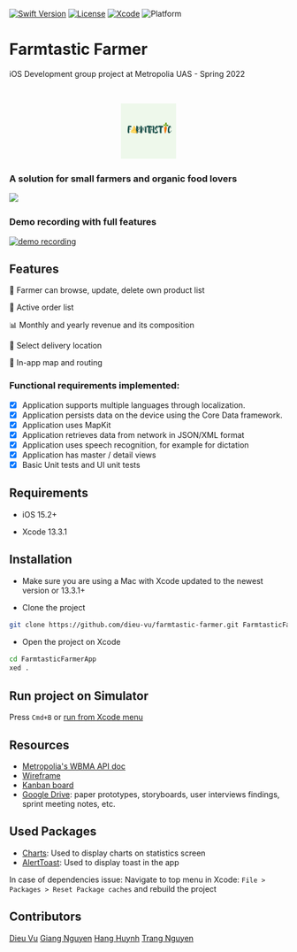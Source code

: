 [![Swift Version][swift-image]][swift-url]
[![License][license-image]][license-url]
[![Xcode][xcode-image]](https://developer.apple.com/documentation/xcode-release-notes/xcode-13_3_1-release-notes)
![Platform](https://img.shields.io/badge/ios-15.4-lightgray.svg)

# Farmtastic Farmer

iOS Development group project at Metropolia UAS - Spring 2022

<br  />

<p  align="center">

<img  src="FarmtasticFarmer/Assets.xcassets/placeholder.imageset/placeholder.png"  alt="Logo"  width="100"  height="100">

</a>

<p  align="center">

### A solution for small farmers and organic food lovers

</p>

</p>

<p  align="row">

<img  src= "FarmtasticFarmer/demo/Demo gif.gif"  width="300"  >

</p>

<p>

### Demo recording with full features

<p>

 [
  ![demo recording](http://img.youtube.com/vi/fS2B3cMipnM/0.jpg)](https://youtu.be/fS2B3cMipnM)
  
</p>

## Features

🍖 Farmer can browse, update, delete own product list

🥦 Active order list

📊 Monthly and yearly revenue and its composition

🥕 Select delivery location

🌽 In-app map and routing

### Functional requirements implemented:

- [x] Application supports multiple languages through localization.
- [x] Application persists data on the device using the Core Data framework.
- [x] Application uses MapKit
- [x] Application retrieves data from network in JSON/XML format
- [x] Application uses speech recognition, for example for dictation
- [x] Application has master / detail views
- [x] Basic Unit tests and UI unit tests

## Requirements

- iOS 15.2+

- Xcode 13.3.1

## Installation

- Make sure you are using a Mac with Xcode updated to the newest version or 13.3.1+

- Clone the project

```zsh
git clone https://github.com/dieu-vu/farmtastic-farmer.git FarmtasticFarmerApp

```

- Open the project on Xcode

```zsh
cd FarmtasticFarmerApp
xed .
```

## Run project on Simulator

Press `Cmd+B` or [run from Xcode menu](https://developer.apple.com/documentation/xcode/running-your-app-in-the-simulator-or-on-a-device)

## Resources

- [Metropolia's WBMA API doc](https://media.mw.metropolia.fi/wbma/docs/)
- [Wireframe](https://www.figma.com/file/lCpZyRcrzvuiIQ6xbi6LKS/Farmtastic?node-id=0%3A1)
- [Kanban board](https://miro.com/app/board/uXjVODnLEX8=/?share_link_id=523297843888)
- [Google Drive](https://drive.google.com/drive/folders/1a3XQqAnz3He3FRIf2Q2VWADE-m5gd8-_?usp=sharing): paper prototypes, storyboards, user interviews findings, sprint meeting notes, etc.

## Used Packages
- [Charts](https://github.com/danielgindi/Charts): Used to display charts on statistics screen
- [AlertToast](https://github.com/elai950/AlertToast): Used to display toast in the app

In case of dependencies issue: Navigate to top menu in Xcode: `File > Packages > Reset Package caches` and rebuild the project

## Contributors

[Dieu Vu](https://github.com/dieu-vu)
[Giang Nguyen](https://github.com/GiangNguyen1207)
[Hang Huynh](https://github.com/HangHuynh19)
[Trang Nguyen](https://github.com/maitrang85)

[swift-image]: https://img.shields.io/badge/swift-5.0-orange.svg
[xcode-image]: https://img.shields.io/badge/xcode-13.3.1-green.svg
[swift-url]: https://swift.org/
[license-image]: https://img.shields.io/badge/License-MIT-blue.svg
[license-url]: LICENSE
